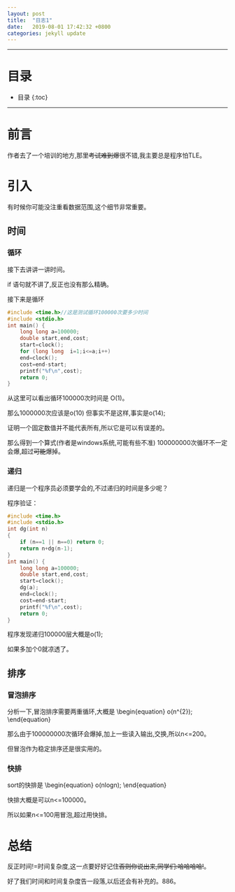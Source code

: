 ```yaml
---
layout: post
title:  "日志1"
date:   2019-08-01 17:42:32 +0800
categories: jekyll update
---
```


---

# 目录

* 目录
{:toc}

---

# 前言

作者去了一个培训的地方,那里~~考试难到爆~~很不错,我主要总是程序怕TLE。

# 引入

有时候你可能没注重看数据范围,这个细节非常重要。

## 时间
 
### 循环

接下去讲讲一讲时间。


if 语句就不讲了,反正也没有那么精确。


接下来是循环
```cpp
#include <time.h>//这是测试循环100000次要多少时间
#include <stdio.h>
int main() {
	long long a=100000;
	double start,end,cost;
	start=clock();
	for (long long  i=1;i<=a;i++)
	end=clock();
	cost=end-start;
	printf("%f\n",cost);
	return 0;
}
```

从这里可以看出循环100000次时间是 O(1)。


那么1000000次应该是o(10) 但事实不是这样,事实是o(14);


证明一个固定数值并不能代表所有,所以它是可以有误差的。


那么得到一个算式(作者是windows系统,可能有些不准) 100000000次循环不一定会爆,超过~~可能~~爆掉。

### 递归

递归是一个程序员必须要学会的,不过递归的时间是多少呢？

程序验证：

```cpp
#include <time.h>
#include <stdio.h>
int dg(int n)
{
	if (n==1 || n==0) return 0;
	return n+dg(n-1);
}
int main() {
	long long a=100000;
	double start,end,cost;
	start=clock();
	dg(a);
	end=clock();
	cost=end-start;
	printf("%f\n",cost);
	return 0;
}
```

程序发现递归100000层大概是o(1);


如果多加个0就凉透了。


## 排序

### 冒泡排序

分析一下,冒泡排序需要两重循环,大概是
\begin{equation}
o(n^{2});
\end{equation}

那么由于100000000次循环会爆掉,加上一些读入输出,交换,所以n<=200。


但冒泡作为稳定排序还是很实用的。

### 快排

sort的快排是
\begin{equation}
o(nlogn);
\end{equation}

快排大概是可以n<=100000。


所以如果n<=100用冒泡,超过用快排。

# 总结
反正时间!=时间复杂度,这一点要好好记住~~否则你说出来,同学们:哈哈哈哈!~~。


好了我们时间和时间复杂度告一段落,以后还会有补充的。886。


